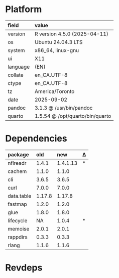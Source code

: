 # Platform

|field    |value                           |
|:--------|:-------------------------------|
|version  |R version 4.5.0 (2025-04-11)    |
|os       |Ubuntu 24.04.3 LTS              |
|system   |x86_64, linux-gnu               |
|ui       |X11                             |
|language |(EN)                            |
|collate  |en_CA.UTF-8                     |
|ctype    |en_CA.UTF-8                     |
|tz       |America/Toronto                 |
|date     |2025-09-02                      |
|pandoc   |3.1.3 @ /usr/bin/pandoc         |
|quarto   |1.5.54 @ /opt/quarto/bin/quarto |

# Dependencies

|package    |old    |new      |Δ  |
|:----------|:------|:--------|:--|
|nflreadr   |1.4.1  |1.4.1.13 |*  |
|cachem     |1.1.0  |1.1.0    |   |
|cli        |3.6.5  |3.6.5    |   |
|curl       |7.0.0  |7.0.0    |   |
|data.table |1.17.8 |1.17.8   |   |
|fastmap    |1.2.0  |1.2.0    |   |
|glue       |1.8.0  |1.8.0    |   |
|lifecycle  |NA     |1.0.4    |*  |
|memoise    |2.0.1  |2.0.1    |   |
|rappdirs   |0.3.3  |0.3.3    |   |
|rlang      |1.1.6  |1.1.6    |   |

# Revdeps

